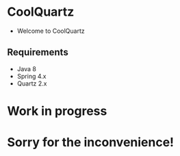 # CoolQuartz
* Welcome to CoolQuartz


## Requirements
* Java 8
* Spring 4.x
* Quartz 2.x




# Work in progress 

# Sorry for the inconvenience!
